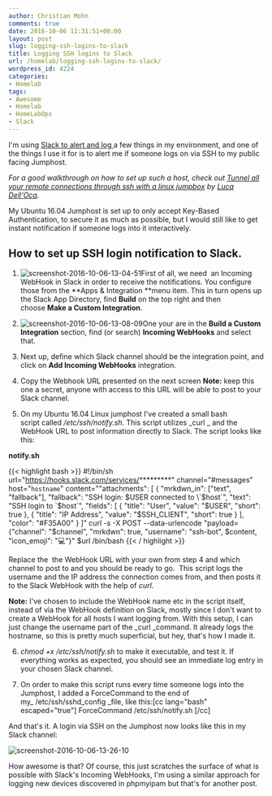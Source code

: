 ```yaml
---
author: Christian Mohn
comments: true
date: 2016-10-06 11:31:51+00:00
layout: post
slug: logging-ssh-logins-to-slack
title: Logging SSH logins to Slack
url: /homelab/logging-ssh-logins-to-slack/
wordpress_id: 4224
categories:
- Homelab
tags:
- Awesome
- Homelab
- HomeLabOps
- Slack
---
```


I'm using [Slack to alert and log ](http://vninja.net/homelab/homelabops-via-slack/)a few things in my environment, and one of the things I use it for is to alert me if someone logs on via SSH to my public facing Jumphost.

_For a good walkthrough on how to set up such a host, check out [Tunnel all your remote connections through ssh with a linux jumpbox](http://www.virtualtothecore.com/en/tunnel-all-your-remote-connections-through-ssh-with-a-linux-jumpbox/) by [Luca Dell'Oca](https://twitter.com/dellock6)._

<!--more-->

My Ubuntu 16.04 Jumphost is set up to only accept Key-Based Authentication, to secure it as much as possible, but I would still like to get instant notification if someone logs into it interactively.



## How to set up SSH login notification to Slack.


  1. ![screenshot-2016-10-06-13-04-51](/img/Screenshot-2016-10-06-13.04.51-300x182.png)First of all, we need  an Incoming WebHook in Slack in order to receive the notifications.
You configure those from the **Apps & Integration **menu item. This in turn opens up the Slack App Directory, find **Build** on the top right and then choose **Make a Custom Integration**.


  2. ![screenshot-2016-10-06-13-08-09](/img/Screenshot-2016-10-06-13.08.09-300x60.png)One your are in the **Build a Custom Integration** section, find (or search) **Incoming WebHooks** and select that.


  3. Next up, define which Slack channel should be the integration point, and click on **Add Incoming WebHooks** integration.


  4. Copy the Webhook URL presented on the next screen
**Note:** keep this one a secret, anyone with access to this URL will be able to post to your Slack channel.


  5. On my Ubuntu 16.04 Linux jumphost I've created a small bash script called _/etc/ssh/notify.sh_. This script utilizes _curl _ and the WebHook URL to post information directly to Slack. The script looks like this:

  **notify.sh**

{{< highlight bash >}}
#!/bin/sh
url="https://hooks.slack.com/services/*********"
channel="#messages"
host="`hostname`"
content="\"attachments\": [ { \"mrkdwn_in\": [\"text\", \"fallback\"], \"fallback\": \"SSH login: $USER connected to \`$host\`\", \"text\": \"SSH login to \`$host\`\", \"fields\": [ { \"title\": \"User\", \"value\": \"$USER\", \"short\": true }, { \"title\": \"IP Address\", \"value\": \"$SSH_CLIENT\", \"short\": true } ], \"color\": \"#F35A00\" } ]"
curl -s -X POST --data-urlencode "payload={\"channel\": \"$channel\", \"mrkdwn\": true, \"username\": \"ssh-bot\", $content, \"icon_emoji\": \":computer:\"}" $url
/bin/bash
{{< / highlight >}}



Replace the  the WebHook URL with your own from step 4 and which channel to post to and you should be ready to go.  This script logs the username and the IP address the connection comes from, and then posts it to the Slack WebHook with the help of _curl_.

**Note:** I've chosen to include the WebHook name etc in the script itself, instead of via the WebHook definition on Slack, mostly since I don't want to create a WebHook for all hosts I want logging from. With this setup, I can just change the username part of the _curl _command. It already logs the hostname, so this is pretty much superficial, but hey, that's how I made it.


  6. _chmod +x /etc/ssh/notify.sh_ to make it executable, and test it. If everything works as expected, you should see an immediate log entry in your chosen Slack channel.


  7. On order to make this script runs every time someone logs into the Jumphost, I added a ForceCommand to the end of my_ /etc/ssh/sshd_config _file, like this:[cc lang="bash" escaped="true"]
ForceCommand /etc/ssh/notify.sh
[/cc]



And that's it. A login via SSH on the Jumphost now looks like this in my Slack channel:

![screenshot-2016-10-06-13-26-10](http://vninja.net/wordpress/wp-content/uploads/2016/10/Screenshot-2016-10-06-13.26.10-1-1024x179.png)

How awesome is that? Of course, this just scratches the surface of what is possible with Slack's Incoming WebHooks, I'm using a similar approach for logging new devices discovered in phpmyipam but that's for another post.
